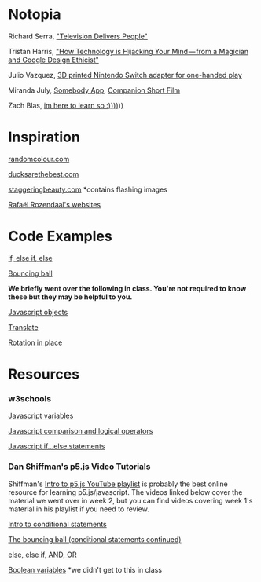 # Notopia

Richard Serra, ["Television Delivers People"](https://www.youtube.com/watch?v=nbvzbj4Nhtk&t=11s)

Tristan Harris, ["How Technology is Hijacking Your Mind — from a Magician and Google Design Ethicist"](https://journal.thriveglobal.com/how-technology-hijacks-peoples-minds-from-a-magician-and-google-s-design-ethicist-56d62ef5edf3)

Julio Vazquez, [3D printed Nintendo Switch adapter for one-handed play](https://techcrunch.com/2017/08/28/a-3d-printed-adapter-makes-things-easier-to-play-the-nintendo-switch-one-handed/)

Miranda July, [Somebody App](http://somebodyapp.com/), [Companion Short Film](https://www.youtube.com/watch?v=iz13HMsvb6o)

Zach Blas, [im here to learn so :))))))](http://www.zachblas.info/works/im-here-to-learn-so/)

# Inspiration

[randomcolour.com](http://randomcolour.com)

[ducksarethebest.com](http://ducksarethebest.com)

[staggeringbeauty.com](http://www.staggeringbeauty.com) *contains flashing images

[Rafaël Rozendaal's websites](http://www.newrafael.com/websites/)

# Code Examples

[if, else if, else](http://alpha.editor.p5js.org/chjno/sketches/Hkm84o6FW)

[Bouncing ball](http://alpha.editor.p5js.org/chjno/sketches/BJfNMspFb)

**We briefly went over the following in class. You're not required to know these but they may be helpful to you.**

[Javascript objects](http://alpha.editor.p5js.org/chjno/sketches/B1OuwRpYZ)

[Translate](http://alpha.editor.p5js.org/chjno/sketches/H1ZtuJ0Yb)

[Rotation in place](http://alpha.editor.p5js.org/chjno/sketches/SJ2gSkAt-) 

# Resources

### w3schools

[Javascript variables](https://www.w3schools.com/js/js_variables.asp)

[Javascript comparison and logical operators](https://www.w3schools.com/js/js_comparisons.asp)

[Javascript if...else statements](https://www.w3schools.com/js/js_if_else.asp)

### Dan Shiffman's p5.js Video Tutorials

Shiffman's [Intro to p5.js YouTube playlist](https://www.youtube.com/playlist?list=PLRqwX-V7Uu6Zy51Q-x9tMWIv9cueOFTFA)
is probably the best online resource for learning p5.js/javascript. The videos linked below cover the material we went over in week 2, but you can find videos covering week 1's material in his playlist if you need to review.

[Intro to conditional statements](https://www.youtube.com/watch?v=1Osb_iGDdjk&index=11&list=PLRqwX-V7Uu6Zy51Q-x9tMWIv9cueOFTFA)

[The bouncing ball (conditional statements continued)](https://www.youtube.com/watch?v=LO3Awjn_gyU&index=12&list=PLRqwX-V7Uu6Zy51Q-x9tMWIv9cueOFTFA)

[else, else if, AND, OR](https://www.youtube.com/watch?v=r2S7j54I68c&list=PLRqwX-V7Uu6Zy51Q-x9tMWIv9cueOFTFA&index=13)

[Boolean variables](https://www.youtube.com/watch?v=Rk-_syQluvc&index=14&list=PLRqwX-V7Uu6Zy51Q-x9tMWIv9cueOFTFA)
*we didn't get to this in class
